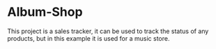 # Album-Shop
This project is a sales tracker, it can be used to track the status of any products, but in this example it is used for a music store.
